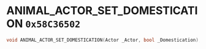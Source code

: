 # ANIMAL_ACTOR_SET_DOMESTICATION `0x58C36502`

```cpp
void ANIMAL_ACTOR_SET_DOMESTICATION(Actor _Actor, bool _Domestication);
```